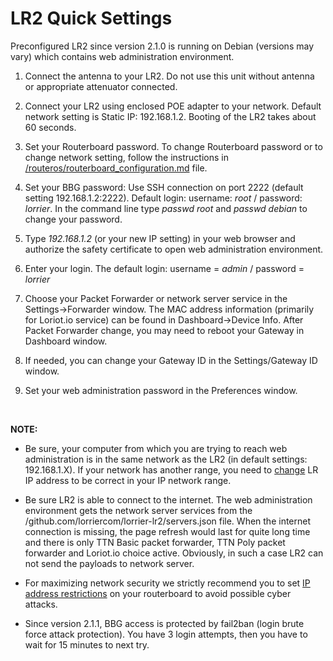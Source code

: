 LR2 Quick Settings
==================

Preconfigured LR2 since version 2.1.0 is running on Debian (versions may vary)
which contains web administration environment.

1.  Connect the antenna to your LR2. Do not use this unit without antenna or
    appropriate attenuator connected.

2.  Connect your LR2 using enclosed POE adapter to your network. Default network
    setting is Static IP: 192.168.1.2. Booting of the LR2 takes about 60
    seconds.

3.  Set your Routerboard password. To change Routerboard password or to change
    network setting, follow the instructions in
    [/routeros/routerboard\_configuration.md](https://github.com/lorriercom/lorrier-lr2/blob/master/routeros/routerboard_configuration.md)
    file.

4.  Set your BBG password: Use SSH connection on port 2222 (default setting
    192.168.1.2:2222). Default login: username: *root* / password: *lorrier*. In
    the command line type *passwd root* and *passwd debian* to change your
    password.

5.  Type *192.168.1.2* (or your new IP setting) in your web browser and
    authorize the safety certificate to open web administration environment.

6.  Enter your login. The default login: username = *admin* / password =
    *lorrier*

7.  Choose your Packet Forwarder or network server service in the
    Settings-\>Forwarder window. The MAC address information (primarily for
    Loriot.io service) can be found in Dashboard-\>Device Info. After Packet
    Forwarder change, you may need to reboot your Gateway in Dashboard window.

8.  If needed, you can change your Gateway ID in the Settings/Gateway ID window.

9.  Set your web administration password in the Preferences window.

 

**NOTE:**

-   Be sure, your computer from which you are trying to reach web administration
    is in the same network as the LR2 (in default settings: 192.168.1.X). If
    your network has another range, you need to
    [change](https://github.com/lorriercom/lorrier-lr2/blob/master/routeros/routerboard_configuration.md#gw-static-ip-address-change)
    LR IP address to be correct in your IP network range.

-   Be sure LR2 is able to connect to the internet. The web administration
    environment gets the network server services from the
    /github.com/lorriercom/lorrier-lr2/servers.json file. When the internet
    connection is missing, the page refresh would last for quite long time and
    there is only TTN Basic packet forwarder, TTN Poly packet forwarder and
    Loriot.io choice active. Obviously, in such a case LR2 can not send the
    payloads to network server.

-   For maximizing network security we strictly recommend you to set [IP address
    restrictions](https://github.com/lorriercom/lorrier-lr2/blob/master/routeros/routerboard_configuration.md)
    on your routerboard to avoid possible cyber attacks.

-   Since version 2.1.1, BBG access is protected by fail2ban (login brute force
    attack protection). You have 3 login attempts, then you have to wait for 15
    minutes to next try.
